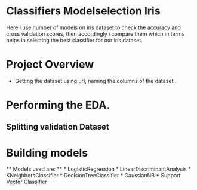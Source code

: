 # Classifiers Modelselection Iris
Here i use number of models on iris dataset to check the accuracy and cross validation scores,
then accordingly i compare them which in terms helps in selecting the best classifier for our iris dataset.
# Project Overview
* Getting the dataset using url, naming the columns of the dataset.
# Performing the EDA.
## Splitting validation Dataset
# Building models
  ** Models used are: **
    * LogisticRegression
    * LinearDiscriminantAnalysis
    * KNeighborsClassifier
    * DecisionTreeClassifier
    * GaussianNB
    * Support Vector Classifier

